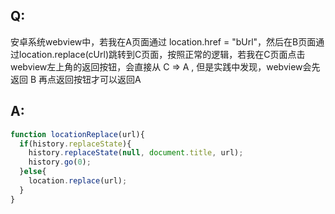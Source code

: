 ## Q:
安卓系统webview中，若我在A页面通过 location.href = "bUrl"，然后在B页面通过location.replace(cUrl)跳转到C页面，按照正常的逻辑，若我在C页面点击webview左上角的返回按钮，会直接从 C => A , 但是实践中发现，webview会先返回 B 再点返回按钮才可以返回A

## A:
```js
function locationReplace(url){
  if(history.replaceState){
    history.replaceState(null, document.title, url);
    history.go(0);
  }else{
    location.replace(url);
  }
}
```
